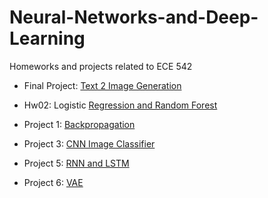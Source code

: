 # Neural-Networks-and-Deep-Learning
Homeworks and projects related to ECE 542

* Final Project: [Text 2 Image Generation](https://github.com/mikepatel/Text-2-Image-GAN)

* Hw02: Logistic [Regression and Random Forest](https://github.com/mikepatel/Neural-Networks-and-Deep-Learning/tree/master/Hw02)

* Project 1: [Backpropagation](https://github.com/mikepatel/Neural-Networks-and-Deep-Learning/tree/master/project1)

* Project 3: [CNN Image Classifier](https://github.com/mikepatel/Neural-Networks-and-Deep-Learning/tree/master/Project3)

* Project 5: [RNN and LSTM](https://github.com/mikepatel/Neural-Networks-and-Deep-Learning/tree/master/Project5)

* Project 6: [VAE](https://github.com/mikepatel/Neural-Networks-and-Deep-Learning/tree/master/Project6)


